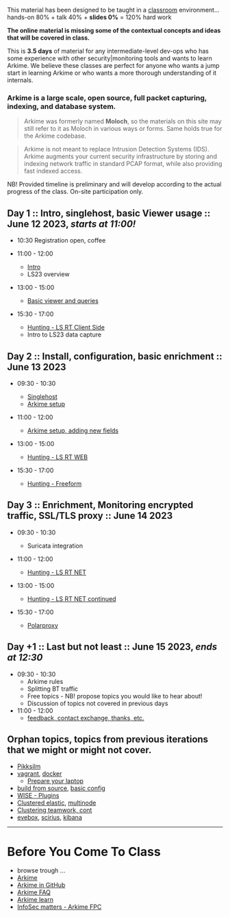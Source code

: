 
This material has been designed to be taught in a [classroom](https://ccdcoe.org/training/cyber-defence-monitoring-course-large-scale-packet-capture-analysis-2/) environment... hands-on 80% + talk 40% + **slides 0%** = 120% hard work

**The online material is missing some of the contextual concepts and ideas that will be covered in class.**

This is **3.5 days** of material for any intermediate-level dev-ops who has some experience with other security|monitoring tools and wants to learn Arkime. We believe these classes are perfect for anyone who wants a jump start in learning Arkime or who wants a more thorough understanding of it internals.

### Arkime is a large scale, open source, full packet capturing, indexing, and database system.

> Arkime was formerly named **Moloch**, so the materials on this site may still refer to it as Moloch in various ways or forms. Same holds true for the Arkime codebase.

> Arkime is not meant to replace Intrusion Detection Systems (IDS). Arkime augments your current security infrastructure by storing and indexing network traffic in standard PCAP format, while also providing fast indexed access.

NB! Provided timeline is preliminary and will develop according to the actual progress of the class. On-site participation only.

## Day 1 :: Intro, singlehost, basic Viewer usage :: June 12 2023, *starts at 11:00!*

 * 10:30 Registration open, coffee

 * 11:00 - 12:00
   * [Intro](/common/day_intro.md)
   * LS23 overview

 * 13:00 - 15:00
   * [Basic viewer and queries](/Arkime/queries/#using-the-viewer)
 * 15:30 - 17:00
   * [Hunting - LS RT Client Side](/Arkime/queries/#hunting-trip)
   * Intro to LS23 data capture

## Day 2 :: Install, configuration, basic enrichment :: June 13 2023

 * 09:30 - 10:30
   * [Singlehost](/singlehost/)
   * [Arkime setup](/Arkime/package_setup/)
 * 11:00 - 12:00
   * [Arkime setup, adding new fields](/Arkime/package_setup/)

 * 13:00 - 15:00
   * [Hunting - LS RT WEB](/Arkime/queries/#hunting-trip)
 * 15:30 - 17:00
   * [Hunting - Freeform](/Arkime/queries/#hunting-trip)

## Day 3 :: Enrichment, Monitoring encrypted traffic, SSL/TLS proxy :: June 14 2023

 * 09:30 - 10:30
   * Suricata integration
 * 11:00 - 12:00
   * [Hunting - LS RT NET](/Arkime/queries/#hunting-trip)

 * 13:00 - 15:00
   * [Hunting - LS RT NET continued](/Arkime/queries/#hunting-trip)
 * 15:30 - 17:00
   * [Polarproxy](/Arkime/polarproxy)
    
## Day +1 :: Last but not least :: June 15 2023, *ends at 12:30*

 * 09:30 - 10:30
   * Arkime rules
   * Splitting BT traffic
   * Free topics - NB! propose topics you would like to hear about!
   * Discussion of topics not covered in previous days
 * 11:00 - 12:00
   * [feedback, contact exchange, thanks, etc.](/common/Closing.md)
 

## Orphan topics, topics from previous iterations that we might or might not cover.
   * [Pikksilm](/Arkime/pikksilm)
   * [vagrant](/common/vagrant/), [docker](/common/docker)
     * [Prepare your laptop](/Arkime/prepare-laptop.md)
   * [build from source](/Arkime/setup/#Build), [basic config](/Arkime/setup/#Config)
   * [WISE - Plugins](/Arkime/wise#writing-a-wise-plugin)
   * [Clustered elastic](/Arkime/clustering#clustered-elasticsearch), [multinode](/Arkime/clustering#moloch-workers)
   * [Clustering teamwork, cont](/Arkime/clustering)
   * [evebox](/Suricata/indexing#evebox), [scirius](/Suricata/indexing#scirius), [kibana](/Suricata/indexing#kibana)

----

# Before You Come To Class

  * browse trough ...
  * [Arkime](https://arkime.com/)
  * [Arkime in GitHub](https://github.com/arkime/arkime)
  * [Arkime FAQ](https://arkime.com/faq)
  * [Arkime learn](https://arkime.com/learn)
  * [InfoSec matters - Arkime FPC](http://blog.infosecmatters.net/2017/05/moloch-fpc.html)
